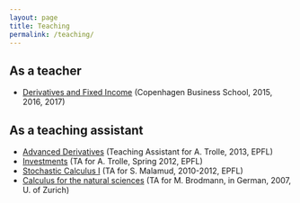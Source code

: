 ```yaml
---
layout: page
title: Teaching
permalink: /teaching/
---
```


## As a teacher

* [Derivatives and Fixed Income]({{site.baseurl}}/assets/derivativesAndFixedIncome.pdf) (Copenhagen Business School, 2015, 2016, 2017)

## As a teaching assistant

* [Advanced Derivatives]({{site.baseurl}}/assets/advancedDerivatives.pdf) (Teaching Assistant for A. Trolle, 2013, EPFL)
* [Investments]({{site.baseurl}}/assets/investments.pdf) (TA for A. Trolle, Spring 2012, EPFL)
* [Stochastic Calculus I]({{site.baseurl}}/assets/stochasticCalculus.pdf) (TA for S. Malamud, 2010-2012, EPFL)
* [Calculus for the natural sciences]({{site.baseurl}}/assets/analysisBrodman.pdf) (TA for M. Brodmann, in German, 2007, U. of Zurich)